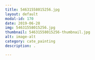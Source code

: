 ```yaml
---
title: 54631558015256.jpg
layout: default
modal-id: 170
date: 2019-06-28
img: 54631558015256.jpg
thumbnail: 54631558015256-thumbnail.jpg
alt: image-alt
category: cate_painting
description: .

---
```


